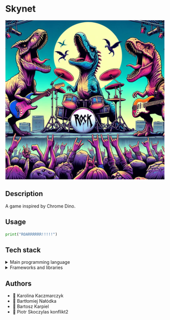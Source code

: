 # Skynet

![Logo](images/logo.jpeg)

## Description

A game inspired by Chrome Dino.

## Usage

```python
print("ROARRRRRR!!!!!")
```

## Tech stack

<details><summary>Main programming language</summary>
<p

```python
print("It will be Python!")
```

</p>
</details>

<details><summary>Frameworks and libraries</summary>
<p

```python
print("We will find out as we go.")
```

</p>
</details>

## Authors

- 👩 Karolina Kaczmarczyk
- 👦 Bartłomiej Nałódka
- 👦 Bartosz Karpiel
- 👦 Piotr Skoczylas
konflikt2

